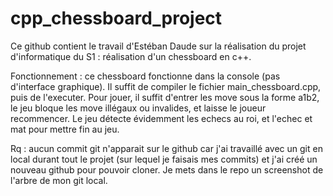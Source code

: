# cpp_chessboard_project
Ce github contient le travail d'Estéban Daude sur la réalisation du projet d'informatique du S1 : réalisation d'un chessboard en c++.

Fonctionnement : ce chessboard fonctionne dans la console (pas d'interface graphique). Il suffit de compiler le fichier main_chessboard.cpp, puis de l'executer. Pour jouer, il suffit d'entrer les move sous la forme a1b2, le jeu bloque les move illégaux ou invalides, et laisse le joueur recommencer. Le jeu détecte évidemment les echecs au roi, et l'echec et mat pour mettre fin au jeu.

Rq : aucun commit git n'apparait sur le github car j'ai travaillé avec un git en local durant tout le projet (sur lequel je faisais mes commits) et j'ai créé un nouveau github pour pouvoir cloner. Je mets dans le repo un screenshot de l'arbre de mon git local.
